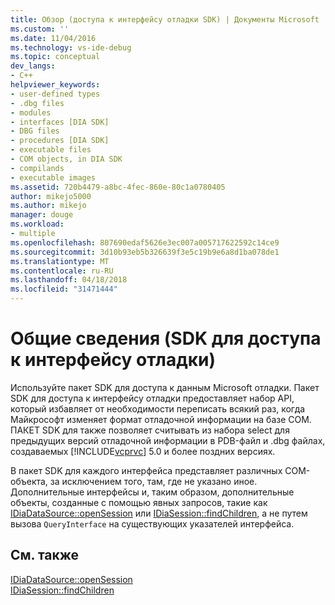 ```yaml
---
title: Обзор (доступа к интерфейсу отладки SDK) | Документы Microsoft
ms.custom: ''
ms.date: 11/04/2016
ms.technology: vs-ide-debug
ms.topic: conceptual
dev_langs:
- C++
helpviewer_keywords:
- user-defined types
- .dbg files
- modules
- interfaces [DIA SDK]
- DBG files
- procedures [DIA SDK]
- executable files
- COM objects, in DIA SDK
- compilands
- executable images
ms.assetid: 720b4479-a8bc-4fec-860e-80c1a0780405
author: mikejo5000
ms.author: mikejo
manager: douge
ms.workload:
- multiple
ms.openlocfilehash: 807690edaf5626e3ec007a005717622592c14ce9
ms.sourcegitcommit: 3d10b93eb5b326639f3e5c19b9e6a8d1ba078de1
ms.translationtype: MT
ms.contentlocale: ru-RU
ms.lasthandoff: 04/18/2018
ms.locfileid: "31471444"
---
```

# <a name="overview-debug-interface-access-sdk"></a>Общие сведения (SDK для доступа к интерфейсу отладки)
Используйте пакет SDK для доступа к данным Microsoft отладки. Пакет SDK для доступа к интерфейсу отладки предоставляет набор API, который избавляет от необходимости переписать всякий раз, когда Майкрософт изменяет формат отладочной информации на базе COM. ПАКЕТ SDK для также позволяет считывать из набора select для предыдущих версий отладочной информации в PDB-файл и .dbg файлах, создаваемых [!INCLUDE[vcprvc](../../code-quality/includes/vcprvc_md.md)] 5.0 и более поздних версиях.  
  
 В пакет SDK для каждого интерфейса представляет различных COM-объекта, за исключением того, там, где не указано иное. Дополнительные интерфейсы и, таким образом, дополнительные объекты, созданные с помощью явных запросов, такие как [IDiaDataSource::openSession](../../debugger/debug-interface-access/idiadatasource-opensession.md) или [IDiaSession::findChildren](../../debugger/debug-interface-access/idiasession-findchildren.md), а не путем вызова `QueryInterface` на существующих указателей интерфейса.  
  
## <a name="see-also"></a>См. также  
 [IDiaDataSource::openSession](../../debugger/debug-interface-access/idiadatasource-opensession.md)   
 [IDiaSession::findChildren](../../debugger/debug-interface-access/idiasession-findchildren.md)